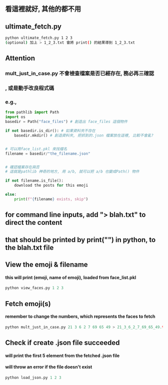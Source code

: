 
## 看這裡就好, 其他的都不用
## ultimate_fetch.py
```bash
python ultimate_fetch.py 1 2 3
(optional) 加上 > 1_2_3.txt 會將 print() 的結果導到 1_2_3.txt
```




## Attention

### mult_just_in_case.py 不會檢查檔案是否已經存在, 務必再三確認
### , 或是動手改良程式碼
### e.g.,
```python
from pathlib import Path
import os
basedir = Path("face_files") # 創造出 face_files 這個物件

if not basedir.is_dir(): # 如果資料夾不存在
    basedir.mkdir() # 創造資料夾, 把抓到的.json 檔案放在這裡, 比較不會亂?


# 可以用face_list.pkl 來找檔名
filename = basedir/"the_filename.json"


# 確認檔案存在與否
# 這就是pathlib 神奇的地方, 用 a/b, 就可以把 a/b 也變成Path() 物件

if not filename.is_file(): 
    download the posts for this emoji

else:
    print(f"{filename} exists, skip")

```

## for command line inputs, add "> blah.txt" to direct the content
##  that should be printed by print("") in python, to the blah.txt file


## View the emoji & filename

#### this will print (emoji, name of emoji), loaded from face_list.pkl

```python
python view_faces.py 1 2 3
```

## Fetch emoji(s)

#### remember to change the numbers, which represents the faces to fetch

```python
python mult_just_in_case.py 21 3 6 2 7 69 65 49 > 21_3_6_2_7_69_65_49.txt
```

## Check if create .json file succeeded

#### will print the first 5 element from the fetched .json file
#### will throw an error if the file doesn't exist

```python
python load_json.py 1 2 3
```



